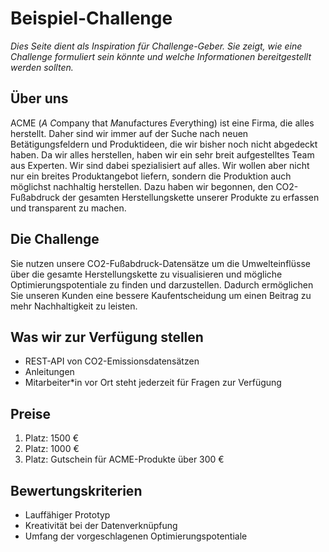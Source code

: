 # Beispiel-Challenge

_Dies Seite dient als Inspiration für Challenge-Geber. Sie zeigt, wie eine Challenge formuliert sein könnte und welche
Informationen bereitgestellt werden sollten._

## Über uns

ACME (_A_ *C*ompany that *M*anufactures *E*verything) ist eine Firma, die alles herstellt. Daher sind wir immer auf der
Suche nach neuen Betätigungsfeldern und Produktideen, die wir bisher noch nicht abgedeckt haben. Da wir alles
herstellen, haben wir ein sehr breit aufgestelltes Team aus Experten. Wir sind dabei spezialisiert auf alles. Wir wollen
aber nicht nur ein breites Produktangebot liefern, sondern die Produktion auch möglichst nachhaltig herstellen. Dazu
haben wir begonnen, den CO2-Fußabdruck der gesamten Herstellungskette unserer Produkte zu erfassen und transparent zu
machen.

## Die Challenge

Sie nutzen unsere CO2-Fußabdruck-Datensätze um die Umwelteinflüsse über die gesamte Herstellungskette zu visualisieren
und mögliche Optimierungspotentiale zu finden und darzustellen. Dadurch ermöglichen Sie unseren Kunden eine bessere
Kaufentscheidung um einen Beitrag zu mehr Nachhaltigkeit zu leisten.

## Was wir zur Verfügung stellen

-   REST-API von CO2-Emissionsdatensätzen
-   Anleitungen
-   Mitarbeiter\*in vor Ort steht jederzeit für Fragen zur Verfügung

## Preise

1. Platz: 1500 €
2. Platz: 1000 €
3. Platz: Gutschein für ACME-Produkte über 300 €

## Bewertungskriterien

-   Lauffähiger Prototyp
-   Kreativität bei der Datenverknüpfung
-   Umfang der vorgeschlagenen Optimierungspotentiale
